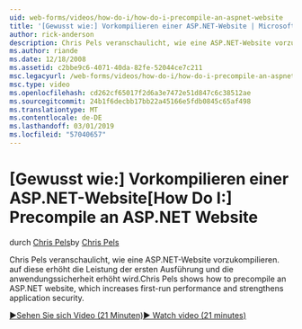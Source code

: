 ```yaml
---
uid: web-forms/videos/how-do-i/how-do-i-precompile-an-aspnet-website
title: '[Gewusst wie:] Vorkompilieren einer ASP.NET-Website | Microsoft-Dokumentation'
author: rick-anderson
description: Chris Pels veranschaulicht, wie eine ASP.NET-Website vorzukompilieren. auf diese erhöht die Leistung der ersten Ausführung und die anwendungssicherheit erhöht wird.
ms.author: riande
ms.date: 12/18/2008
ms.assetid: c2bbe9c6-4071-40da-82fe-52044ce7c211
msc.legacyurl: /web-forms/videos/how-do-i/how-do-i-precompile-an-aspnet-website
msc.type: video
ms.openlocfilehash: cd262cf65017f2d6a3e7472e51d847c6c38512ae
ms.sourcegitcommit: 24b1f6decbb17bb22a45166e5fdb0845c65af498
ms.translationtype: MT
ms.contentlocale: de-DE
ms.lasthandoff: 03/01/2019
ms.locfileid: "57040657"
---
```

<a name="how-do-i-precompile-an-aspnet-website"></a><span data-ttu-id="a17fe-103">[Gewusst wie:] Vorkompilieren einer ASP.NET-Website</span><span class="sxs-lookup"><span data-stu-id="a17fe-103">[How Do I:] Precompile an ASP.NET Website</span></span>
====================
<span data-ttu-id="a17fe-104">durch [Chris Pels](https://twitter.com/chrispels)</span><span class="sxs-lookup"><span data-stu-id="a17fe-104">by [Chris Pels](https://twitter.com/chrispels)</span></span>

<span data-ttu-id="a17fe-105">Chris Pels veranschaulicht, wie eine ASP.NET-Website vorzukompilieren. auf diese erhöht die Leistung der ersten Ausführung und die anwendungssicherheit erhöht wird.</span><span class="sxs-lookup"><span data-stu-id="a17fe-105">Chris Pels shows how to precompile an ASP.NET website, which increases first-run performance and strengthens application security.</span></span>

[<span data-ttu-id="a17fe-106">&#9654;Sehen Sie sich Video (21 Minuten)</span><span class="sxs-lookup"><span data-stu-id="a17fe-106">&#9654; Watch video (21 minutes)</span></span>](https://channel9.msdn.com/Blogs/ASP-NET-Site-Videos/how-do-i-precompile-an-aspnet-website)
